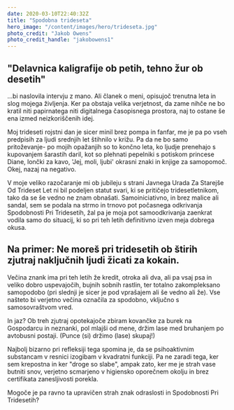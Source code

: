 ```yaml
---
date: 2020-03-10T22:40:32Z
title: "Spodobna trideseta"
hero_image: "/content/images/hero/trideseta.jpg"
photo_credit: "Jakob Owens"
photo_credit_handle: "jakobowens1"
---
```


## "Delavnica kaligrafije ob petih, tehno žur ob desetih"

...bi naslovila intervju z mano. Ali članek o meni, opisujoč trenutna leta in slog mojega življenja. Ker pa obstaja velika verjetnost, da zame nihče ne bo kratil niti papirnatega niti digitalnega časopisnega prostora, naj to ostane še ena izmed neizkoriščenih idej.

Moj trideseti rojstni dan je sicer minil brez pompa in fanfar, me je pa po vseh predpisih za ljudi srednjih let štihnilo v križu. Pa da ne bo samo pritoževanje- po mojih opažanjih so to končno leta, ko ljudje prenehajo s kupovanjem šarastih daril, kot so plehnati pepelniki s potiskom princese Diane, lončki za kavo, 'Jej, moli, ljubi' okrasni znaki in knjige za samopomoč. Okej, nazaj na negativo.

V moje veliko razočaranje mi ob jubileju s strani Javnega Urada Za Starejše Od Trideset Let ni bil podeljen statut svari, ki se pritičejo tridesetletnikom, tako da se še vedno ne znam obnašati. Samoiniciativno, in brez malice ali sandal, sem se podala na strmo in trnovo pot počasnega odkrivanja Spodobnosti Pri Tridesetih, žal pa je moja pot samoodkrivanja zaenkrat vodila samo do situacij, ki so pri teh letih definitivno izven meja dobrega okusa.

## Na primer: Ne moreš pri tridesetih ob štirih zjutraj naključnih ljudi žicati za kokain.

Večina znank ima pri teh letih že kredit, otroka ali dva, ali pa vsaj psa in veliko dobro uspevajočih, bujnih sobnih rastlin, ter totalno zakompleksano samopodobo (pri slednji je sicer je pod vprašajem ali še vedno ali že). Vse našteto bi verjetno večina označila za spodobno, vključno s samosovraštvom vred.

 In jaz? Ob treh zjutraj opotekajoče zbiram kovančke za burek na Gospodarcu in neznanki, pol mlajši od mene, držim lase med bruhanjem po avtobusni postaji. (Punce (si) držimo (lase) skupaj!)

Najbolj bizarno pri refleksiji tega spomina je, da se psihoaktivnim substancam v resnici izogibam v kvadratni funkciji. Pa ne zaradi tega, ker sem krepostna in ker "droge so slabe", ampak zato, ker me je strah vase butniti snov, verjetno scmarjeno v higiensko oporečnem okolju in brez certifikata zanesljivosti porekla.

 Mogoče je pa ravno ta upravičen strah znak odraslosti in Spodobnosti Pri Tridesetih?
